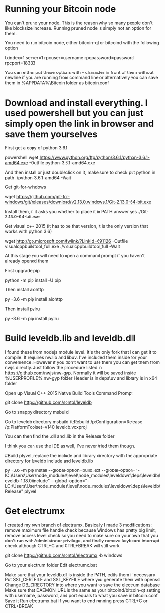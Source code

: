 Running your Bitcoin node
==========================

You can't prune your node. This is the reason why so many people don't like blocksize increase. Running pruned node is simply not an option for them.

You need to run bitcoin node, either bitcoin-qt or bitcoind with the following option

txindex=1
server=1
rpcuser=username
rpcpassword=password
rpcport=18333

You can either put these options with - character in front of them without newline if you are running from command line or alternatively you can save them in %APPDATA%\Bitcoin folder as bitcoin.conf

Download and install everything. I used powershell but you can just simply open the link in browser and save them yourselves
==========================

First get a copy of python 3.6.1

powershell
wget https://www.python.org/ftp/python/3.6.1/python-3.6.1-amd64.exe -Outfile python-3.6.1-amd64.exe 

And then install or just doubleclick on it, make sure to check put python in path
./python-3.6.1-amd64 -Wait

Get git-for-windows

wget https://github.com/git-for-windows/git/releases/download/v2.13.0.windows.1/Git-2.13.0-64-bit.exe

Install them, if it asks you whether to place it in PATH answer yes
./Git-2.13.0-64-bit.exe

Get visual c++ 2015 (it has to be that version, it is the only version that works with python 3.6)

wget http://go.microsoft.com/fwlink/?LinkId=691126 -Outfile visualcppbuildtool_full.exe
./visualcppbuildtool_full -Wait

At this stage you will need to open a command prompt if you haven't already opened them

First upgrade pip

python -m pip install -U pip

Then install aiohttp

py -3.6 -m pip install aiohttp

Then install pylru

py -3.6 -m pip install pylru

Build leveldb.lib and leveldb.dll
==========================

I found these from nodejs module level. It's the only fork that I can get it to compile. It requires nw.lib and libuv. I've included them inside for your convenience. However if you don't want to use them you can get them from nwjs directly. Just follow the procedure listed in https://github.com/nwjs/nw-gyp. Normally it will be saved inside %USERPROFILE%\.nw-gyp folder
Header is in deps\uv and library is in x64 folder

Open up Visual C++ 2015 Native Build Tools Command Prompt

git clone https://github.com/sontol/leveldb

Go to snappy directory
msbuild

Go to leveldb directory
msbuild /t:Rebuild /p:Configuration=Release /p:PlatformToolset=v140 leveldb.vcxproj

You can then find the .dll and .lib in the Release folder

I think you can use the IDE as well, I've never tried them though.

#Build plyvel, replace the include and library directory with the appropriate directory for leveldb include and leveldb.lib

py -3.6 -m pip install --global-option=build_ext --global-option="-IC:\Users\User\node_modules\level\node_modules\leveldown\deps\leveldb\leveldb-1.18.0\include" --global-option="-LC:\Users\User\node_modules\level\node_modules\leveldown\deps\leveldb\Release" plyvel

Get electrumx
==========================

I created my own branch of electrumx. Basically I made 3 modifications: remove maximum file handle check because Windows has pretty big limit, remove access level check so you need to make sure on your own that you don't run with Administrator privilege, and finally remove keyboard interrupt check although CTRL+C and CTRL+BREAK will still work

git clone https://github.com/sontol/electrumx -b windows

Go to your electrum folder
Edit electrumx.bat

Make sure that your leveldb.dll is inside the PATH, edits them if necessary
Put SSL_CERTFILE and SSL_KEYFILE where you generate them with openssl
Change DB_DIRECTORY into where you want to save the electrum database
Make sure that DAEMON_URL is the same as your bitcoind/bitcoin-qt setting with username, password, and port equals to what you save in bitcoin.conf
Save it
Run electrumx.bat
If you want to end running press CTRL+C or CTRL+BREAK
